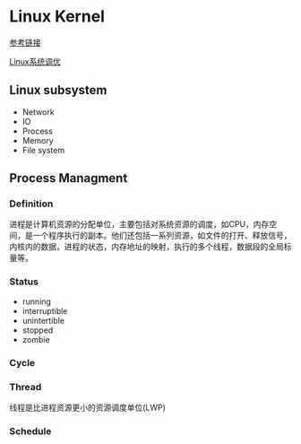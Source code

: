 # Linux Kernel

[参考链接](https://www.infoq.cn/article/Xvlq27eG_GHazRHsOTU2)

[Linux系统调优](https://yq.aliyun.com/articles/637634?spm=a2c4e.11153940.0.0.61904289RxXxtO)

## Linux subsystem

- Network
- IO
- Process
- Memory
- File system


## Process Managment

### Definition
进程是计算机资源的分配单位，主要包括对系统资源的调度，如CPU，内存空间，是一个程序执行的副本。他们还包括一系列资源，如文件的打开、释放信号，内核内的数据，进程的状态，内存地址的映射，执行的多个线程，数据段的全局标量等。

### Status

- running
- interruptible
- unintertible
- stopped
- zombie

### Cycle

### Thread
线程是比进程资源更小的资源调度单位(LWP)

### Schedule